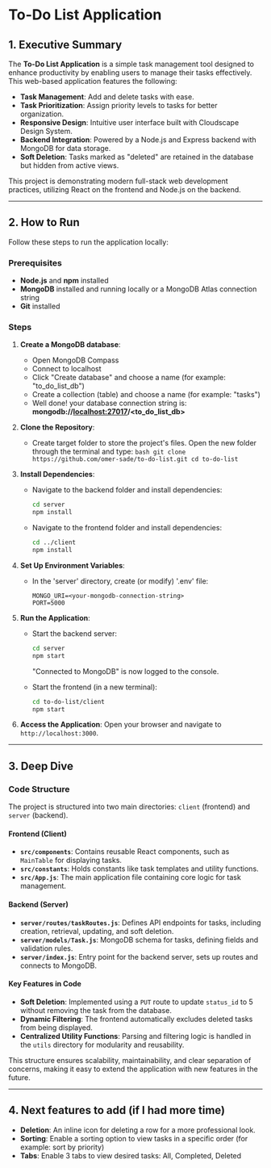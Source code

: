 # To-Do List Application

## 1. Executive Summary

The **To-Do List Application** is a simple task management tool designed to enhance productivity by enabling users to manage their tasks effectively. This web-based application features the following:

- **Task Management**: Add and delete tasks with ease.
- **Task Prioritization**: Assign priority levels to tasks for better organization.
- **Responsive Design**: Intuitive user interface built with Cloudscape Design System.
- **Backend Integration**: Powered by a Node.js and Express backend with MongoDB for data storage.
- **Soft Deletion**: Tasks marked as "deleted" are retained in the database but hidden from active views.

This project is demonstrating modern full-stack web development practices, utilizing React on the frontend and Node.js on the backend.

---

## 2. How to Run

Follow these steps to run the application locally:

### Prerequisites
- **Node.js** and **npm** installed
- **MongoDB** installed and running locally or a MongoDB Atlas connection string
- **Git** installed

### Steps
1. **Create a MongoDB database**:
   - Open MongoDB Compass
   - Connect to localhost
   - Click "Create database" and choose a name (for example: "to_do_list_db")
   - Create a collection (table) and choose a name (for example: "tasks")
   - Well done! your database connection string is: **mongodb://<localhost:27017>/<to_do_list_db>**
     
2. **Clone the Repository**:
   - Create target folder to store the project's files. Open the new folder through the terminal and type:
         ```bash
         git clone https://github.com/omer-sade/to-do-list.git
         cd to-do-list
         ```

3. **Install Dependencies**:
   - Navigate to the backend folder and install dependencies:
     ```bash
     cd server
     npm install
     ```
   - Navigate to the frontend folder and install dependencies:
     ```bash
     cd ../client
     npm install
     ```

4. **Set Up Environment Variables**:
   - In the 'server' directory, create (or modify) '.env' file:
     ```env
     MONGO_URI=<your-mongodb-connection-string>
     PORT=5000
     ```

5. **Run the Application**:
   - Start the backend server:
     ```bash
     cd server
     npm start
     ```
     "Connected to MongoDB" is now logged to the console.
     
   - Start the frontend (in a new terminal):
     ```bash
     cd to-do-list/client
     npm start
     ```

8. **Access the Application**:
   Open your browser and navigate to `http://localhost:3000`.

---

## 3. Deep Dive

### Code Structure

The project is structured into two main directories: `client` (frontend) and `server` (backend).

#### **Frontend (Client)**
- **`src/components`**: Contains reusable React components, such as `MainTable` for displaying tasks.
- **`src/constants`**: Holds constants like task templates and utility functions.
- **`src/App.js`**: The main application file containing core logic for task management.

#### **Backend (Server)**
- **`server/routes/taskRoutes.js`**: Defines API endpoints for tasks, including creation, retrieval, updating, and soft deletion.
- **`server/models/Task.js`**: MongoDB schema for tasks, defining fields and validation rules.
- **`server/index.js`**: Entry point for the backend server, sets up routes and connects to MongoDB.

#### Key Features in Code
- **Soft Deletion**: Implemented using a `PUT` route to update `status_id` to 5 without removing the task from the database.
- **Dynamic Filtering**: The frontend automatically excludes deleted tasks from being displayed.
- **Centralized Utility Functions**: Parsing and filtering logic is handled in the `utils` directory for modularity and reusability.

This structure ensures scalability, maintainability, and clear separation of concerns, making it easy to extend the application with new features in the future.

---

## 4. Next features to add (if I had more time)

- **Deletion**: An inline icon for deleting a row for a more professional look.
- **Sorting**: Enable a sorting option to view tasks in a specific order (for example: sort by priority)
- **Tabs**: Enable 3 tabs to view desired tasks: All, Completed, Deleted






